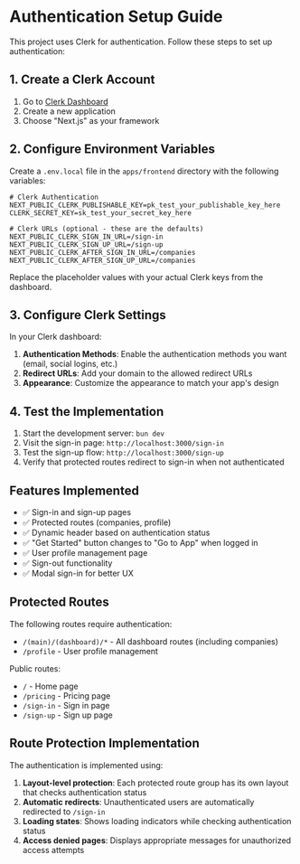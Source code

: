 # Authentication Setup Guide

This project uses Clerk for authentication. Follow these steps to set up authentication:

## 1. Create a Clerk Account

1. Go to [Clerk Dashboard](https://dashboard.clerk.com)
2. Create a new application
3. Choose "Next.js" as your framework

## 2. Configure Environment Variables

Create a `.env.local` file in the `apps/frontend` directory with the following variables:

```env
# Clerk Authentication
NEXT_PUBLIC_CLERK_PUBLISHABLE_KEY=pk_test_your_publishable_key_here
CLERK_SECRET_KEY=sk_test_your_secret_key_here

# Clerk URLs (optional - these are the defaults)
NEXT_PUBLIC_CLERK_SIGN_IN_URL=/sign-in
NEXT_PUBLIC_CLERK_SIGN_UP_URL=/sign-up
NEXT_PUBLIC_CLERK_AFTER_SIGN_IN_URL=/companies
NEXT_PUBLIC_CLERK_AFTER_SIGN_UP_URL=/companies
```

Replace the placeholder values with your actual Clerk keys from the dashboard.

## 3. Configure Clerk Settings

In your Clerk dashboard:

1. **Authentication Methods**: Enable the authentication methods you want (email, social logins, etc.)
2. **Redirect URLs**: Add your domain to the allowed redirect URLs
3. **Appearance**: Customize the appearance to match your app's design

## 4. Test the Implementation

1. Start the development server: `bun dev`
2. Visit the sign-in page: `http://localhost:3000/sign-in`
3. Test the sign-up flow: `http://localhost:3000/sign-up`
4. Verify that protected routes redirect to sign-in when not authenticated

## Features Implemented

- ✅ Sign-in and sign-up pages
- ✅ Protected routes (companies, profile)
- ✅ Dynamic header based on authentication status
- ✅ "Get Started" button changes to "Go to App" when logged in
- ✅ User profile management page
- ✅ Sign-out functionality
- ✅ Modal sign-in for better UX

## Protected Routes

The following routes require authentication:
- `/(main)/(dashboard)/*` - All dashboard routes (including companies)
- `/profile` - User profile management

Public routes:
- `/` - Home page
- `/pricing` - Pricing page
- `/sign-in` - Sign in page
- `/sign-up` - Sign up page

## Route Protection Implementation

The authentication is implemented using:

1. **Layout-level protection**: Each protected route group has its own layout that checks authentication status
2. **Automatic redirects**: Unauthenticated users are automatically redirected to `/sign-in`
3. **Loading states**: Shows loading indicators while checking authentication status
4. **Access denied pages**: Displays appropriate messages for unauthorized access attempts 
